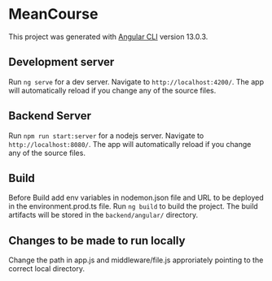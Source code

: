 # MeanCourse

This project was generated with [Angular CLI](https://github.com/angular/angular-cli) version 13.0.3.

## Development server

Run `ng serve` for a dev server. Navigate to `http://localhost:4200/`. The app will automatically reload if you change any of the source files.

## Backend Server

Run `npm run start:server` for a nodejs server. Navigate to `http://localhost:8080/`. The app will automatically reload if you change any of the source files.

## Build

Before Build add env variables in nodemon.json file and URL to be deployed in the environment.prod.ts file.
Run `ng build` to build the project. The build artifacts will be stored in the `backend/angular/` directory.

## Changes to be made to run locally

Change the path in app.js and middleware/file.js approriately pointing to the correct local directory.
